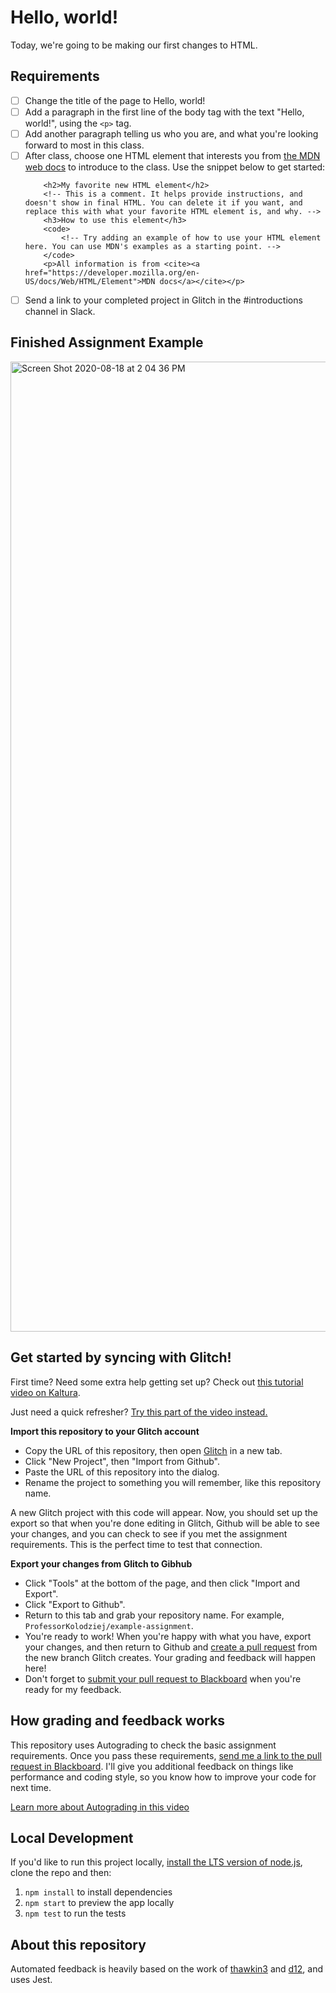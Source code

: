 # Hello, world!

Today, we're going to be making our first changes to HTML.

## Requirements

- [ ] Change the title of the page to Hello, world!
- [ ] Add a paragraph in the first line of the body tag with the text "Hello, world!", using the `<p>` tag.
- [ ] Add another paragraph telling us who you are, and what you're looking forward to most in this class.
- [ ] After class, choose one HTML element that interests you from [the MDN web docs](https://developer.mozilla.org/en-US/docs/Web/HTML/Element) to introduce to the class. Use the snippet below to get started:
	```
		<h2>My favorite new HTML element</h2>
		<!-- This is a comment. It helps provide instructions, and doesn't show in final HTML. You can delete it if you want, and replace this with what your favorite HTML element is, and why. -->
		<h3>How to use this element</h3>
		<code>
			<!-- Try adding an example of how to use your HTML element here. You can use MDN's examples as a starting point. -->
		</code>
		<p>All information is from <cite><a href="https://developer.mozilla.org/en-US/docs/Web/HTML/Element">MDN docs</a></cite></p>
	```
- [ ] Send a link to your completed project in Glitch in the #introductions channel in Slack.

## Finished Assignment Example

<img width="1552" alt="Screen Shot 2020-08-18 at 2 04 36 PM" src="https://user-images.githubusercontent.com/1828613/90549036-e21c4b00-e15b-11ea-8828-b8dcd5d076de.png">

## Get started by syncing with Glitch!

First time? Need some extra help getting set up? Check out [this tutorial video on Kaltura](https://mymedia.bu.edu/media/Put+it+All+TogetherA+Blackboard%2C+Github%2C+Glitch/1_66r1kz2n).

Just need a quick refresher? [Try this part of the video instead.](https://mymedia.bu.edu/media/Put+it+All+TogetherA+Blackboard%2C+Github%2C+Glitch/1_66r1kz2n?st=783)

**Import this repository to your Glitch account**
- Copy the URL of this repository, then open [Glitch](https://glitch.com/) in a new tab.
- Click "New Project", then "Import from Github".
- Paste the URL of this repository into the dialog.
- Rename the project to something you will remember, like this repository name.

A new Glitch project with this code will appear. Now, you should set up the export so that when you're done editing in Glitch, Github will be able to see your changes, and you can check to see if you met the assignment requirements. This is the perfect time to test that connection.

**Export your changes from Glitch to Gibhub**
- Click "Tools" at the bottom of the page, and then click "Import and Export".
- Click "Export to Github".
- Return to this tab and grab your repository name. For example, `ProfessorKolodziej/example-assignment`.
- You're ready to work! When you're happy with what you have, export your changes, and then return to Github and [create a pull request](https://mymedia.bu.edu/media/Put+it+All+TogetherA+Blackboard%2C+Github%2C+Glitch/1_66r1kz2n?st=640) from the new branch Glitch creates. Your grading and feedback will happen here!
- Don't forget to [submit your pull request to Blackboard](https://mymedia.bu.edu/media/Put+it+All+TogetherA+Blackboard%2C+Github%2C+Glitch/1_66r1kz2n?st=825) when you're ready for my feedback.

## How grading and feedback works

This repository uses Autograding to check the basic assignment requirements. Once you pass these requirements, [send me a link to the pull request in Blackboard](https://mymedia.bu.edu/media/Put+it+All+TogetherA+Blackboard%2C+Github%2C+Glitch/1_66r1kz2n?st=825). I'll give you additional feedback on things like performance and coding style, so you know how to improve your code for next time.

[Learn more about Autograding in this video](https://mymedia.bu.edu/media/Put+it+All+TogetherA+Blackboard%2C+Github%2C+Glitch/1_66r1kz2n?st=676)

## Local Development

If you'd like to run this project locally, [install the LTS version of node.js](https://www.npmjs.com/get-npm), clone the repo and then:

1. `npm install` to install dependencies
2. `npm start` to preview the app locally
3. `npm test` to run the tests

## About this repository

Automated feedback is heavily based on the work of [thawkin3](https://github.com/thawkin3/dom-testing-demo) and [d12](https://github.com/education/autograding-example-node), and uses Jest.
